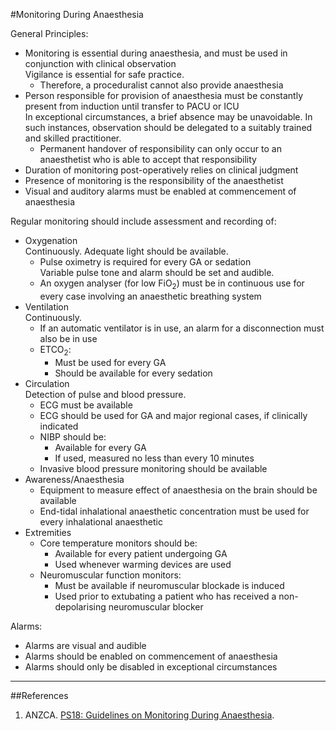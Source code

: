 #Monitoring During Anaesthesia

General Principles:
* Monitoring is essential during anaesthesia, and must be used in conjunction with clinical observation  
Vigilance is essential for safe practice.
	* Therefore, a proceduralist cannot also provide anaesthesia
* Person responsible for provision of anaesthesia must be constantly present from induction until transfer to PACU or ICU  
In exceptional circumstances, a brief absence may be unavoidable. In such instances, observation should be delegated to a suitably trained and skilled practitioner.
	* Permanent handover of responsibility can only occur to an anaesthetist who is able to accept that responsibility
* Duration of monitoring post-operatively relies on clinical judgment 
* Presence of monitoring is the responsibility of the anaesthetist
* Visual and auditory alarms must be enabled at commencement of anaesthesia

Regular monitoring should include assessment and recording of:
* Oxygenation  
Continuously. Adequate light should be available.
	* Pulse oximetry is required for every GA or sedation  
	Variable pulse tone and alarm should be set and audible.
	* An oxygen analyser (for low FiO<sub>2</sub>) must be in continuous use for every case involving an anaesthetic breathing system
* Ventilation  
Continuously.
	* If an automatic ventilator is in use, an alarm for a disconnection must also be in use
	* ETCO<sub>2</sub>:
		* Must be used for every GA
		* Should be available for every sedation
* Circulation  
Detection of pulse and blood pressure.
	* ECG must be available
	* ECG should be used for GA and major regional cases, if clinically indicated
	* NIBP should be:
		* Available for every GA
		* If used, measured no less than every 10 minutes
	* Invasive blood pressure monitoring should be available
* Awareness/Anaesthesia
	* Equipment to measure effect of anaesthesia on the brain should be available
	* End-tidal inhalational anaesthetic concentration must be used for every inhalational anaesthetic
* Extremities
	* Core temperature monitors should be:
		* Available for every patient undergoing GA
		* Used whenever warming devices are used
	* Neuromuscular function monitors:
		* Must be available if neuromuscular blockade is induced
		* Used prior to extubating a patient who has received a non-depolarising neuromuscular blocker

Alarms:
* Alarms are visual and audible
* Alarms should be enabled on commencement of anaesthesia  
* Alarms should only be disabled in exceptional circumstances

---

##References
1. ANZCA. [PS18: Guidelines on Monitoring During Anaesthesia](http://www.anzca.edu.au/Documents/ps18-2015-guidelines-on-monitoring-during-anaesthe.pdf).